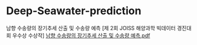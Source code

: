 # Deep-Seawater-prediction
남향 수송량의 장기추세 산출 및 수송량 예측 [제 2회 JOISS 해양과학 빅데이터 경진대회 우수상 수상작]
[남향 수송량의 장기추세 산출 및 수송량 예측.pdf](https://github.com/DOYOON510/Deep-Seawater-prediction/files/11469323/default.pdf)
